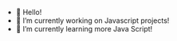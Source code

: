 - 🙌 Hello!
- 🔭 I’m currently working on Javascript projects!
- 🌱 I’m currently learning more Java Script!
